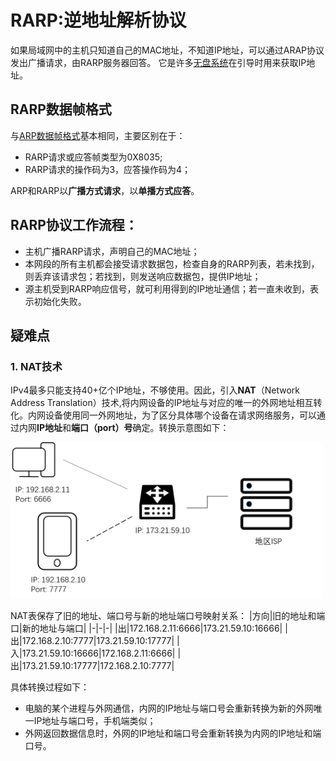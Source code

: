 # RARP:逆地址解析协议
如果局域网中的主机只知道自己的MAC地址，不知道IP地址，可以通过ARAP协议发出广播请求，由RARP服务器回答。
它是许多[无盘系统](https://baike.baidu.com/item/%E6%97%A0%E7%9B%98%E7%B3%BB%E7%BB%9F/10644051?fr=aladdin)在引导时用来获取IP地址。
## RARP数据帧格式
与[ARP数据帧格式](chap4_ARP-protocol.md/#ARP数据帧格式)基本相同，主要区别在于：
- RARP请求或应答帧类型为0X8035;
- RARP请求的操作码为3，应答操作码为4；

ARP和RARP以**广播方式请求**，以**单播方式应答**。

## RARP协议工作流程：
- 主机广播RARP请求，声明自己的MAC地址；
- 本网段的所有主机都会接受请求数据包，检查自身的RARP列表，若未找到，则丢弃该请求包；若找到，则发送响应数据包，提供IP地址；
- 源主机受到RARP响应信号，就可利用得到的IP地址通信；若一直未收到，表示初始化失败。



## 疑难点
### 1. NAT技术
<span id="NAT技术"></span>IPv4最多只能支持40+亿个IP地址，不够使用。因此，引入**NAT**（Network Address Translation）技术,将内网设备的IP地址与对应的唯一的外网地址相互转化。内网设备使用同一外网地址，为了区分具体哪个设备在请求网络服务，可以通过内网**IP地址**和**端口（port）号**确定。转换示意图如下：  
<div align=left><img width="500" height="250" src="./images/NAT.png"/></div>  
 
NAT表保存了旧的地址、端口号与新的地址端口号映射关系：
|方向|旧的地址和端口|新的地址与端口|
|-|-|-|
|出|172.168.2.11:6666|173.21.59.10:16666|
|出|172.168.2.10:7777|173.21.59.10:17777|
|入|173.21.59.10:16666|172.168.2.11:6666|
|出|173.21.59.10:17777|172.168.2.10:7777|  

具体转换过程如下：
- 电脑的某个进程与外网通信，内网的IP地址与端口号会重新转换为新的外网唯一IP地址与端口号，手机端类似； 
-  外网返回数据信息时，外网的IP地址和端口号会重新转换为内网的IP地址和端口号。



